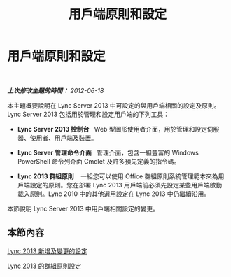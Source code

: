 ﻿---
title: 用戶端原則和設定
TOCTitle: 用戶端原則和設定
ms:assetid: c3ee47c0-7e20-47ec-809a-f4502d939586
ms:mtpsurl: https://technet.microsoft.com/zh-tw/library/Gg412966(v=OCS.15)
ms:contentKeyID: 49292233
ms.date: 08/10/2015
mtps_version: v=OCS.15
ms.translationtype: HT
---

# 用戶端原則和設定

 

_**上次修改主題的時間：** 2012-06-18_

本主題概要說明在 Lync Server 2013 中可設定的與用戶端相關的設定及原則。Lync Server 2013 包括用於管理和設定用戶端的下列工具：

  - **Lync Server 2013 控制台**   Web 型圖形使用者介面，用於管理和設定伺服器、使用者、用戶端及裝置。

  - **Lync Server 管理命令介面**   管理介面，包含一組豐富的 Windows PowerShell 命令列介面 Cmdlet 及許多預先定義的指令碼。

  - **Lync 2013 群組原則**    一組您可以使用 Office 群組原則系統管理範本來為用戶端設定的原則。您在部署 Lync 2013 用戶端前必須先設定某些用戶端啟動載入原則。Lync 2010 中的其他選用設定在 Lync 2013 中仍繼續沿用。

本節說明 Lync Server 2013 中用戶端相關設定的變更。

## 本節內容

   [Lync 2013 新增及變更的設定](lync-server-2013-new-and-changed-settings-for-lync-2013.md)

   [Lync 2013 的群組原則設定](lync-server-2013-group-policy-settings-for-lync-2013.md)

